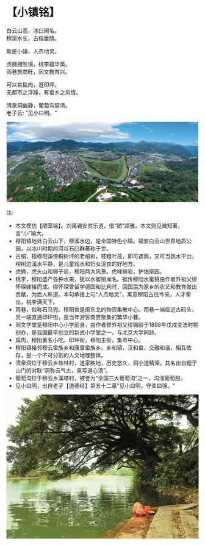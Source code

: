 # 【小镇铭】

白云山高，冰臼闻名。  
穆溪水长，古榕垂荫。

斯是小镇，人杰地灵。

虎狮拥胜境，桃李蕴华英。  
雨巷旅商旺，同文教育兴。

可以尝扁肉，逛印坪。  
无都市之浮躁，有畲乡之风情。

清泉洞幽静，葡萄沟碧清。  
老子云: "见小曰明。"

![](004a.png)

注:

- 本文模仿【陋室铭】。刘禹锡安贫乐道，借“陋”颂雅。本文则见微知著，言“小”喻大。
- 穆阳镇地处白云山下，穆溪水边，是全国特色小镇。福安白云山世界地质公园，以冰川时期的河谷石臼群著称于世。
- 古榕，指穆阳溪傍桐树坪的老榕树，枝粗叶茂，即可遮荫，又可当跳水平台。榕树边溪水平静，是儿童戏水和妇女浣衣的好地方。
- 虎狮，虎头山和狮子岩，穆阳两大风景。虎峰狮岩，护佑家园。
- 桃李，穆阳盛产各种水果，犹以水蜜桃闻名。据传穆阳水蜜桃由作者外祖父缪怀琛嫁接而成。缪怀琛曾留学德国和比利时，回国后为家乡的农艺和教育做出贡献，为后人称道。本句承接上句“人杰地灵”，寓意穆阳古往今来，人才辈出，桃李满天下。
- 雨巷，俗称石马兜。穆阳曾是闽东北的物资集散中心。雨巷一端临近古码头，另一端直通印坪街，是当年游客商贾聚集的繁华小巷。
- 同文学堂是穆阳中心小学前身，由作者曾外祖父缪锡龄于1898年戊戌变法时期创办，是我国最早创立的新式小学堂之一，与北京大学同龄。
- 扁肉，穆阳著名小吃。印坪街，穆阳主街，集市中心。
- 穆阳镇接邻穆云畲族乡和康厝畲族乡。乡和镇，汉和畲，交融和谐，相互依存，是一个不可分割的人文地理整体。
- 清泉洞位于穆云乡桂林村，道家胜地，历史悠久，洞小道精深。其名出自题于山门的对联“洞弥云气古，泉写道心清”。
- 葡萄沟位于穆云乡溪塔村，被誉为“全国三大葡萄沟”之一，沟浅葡萄甜。
- 见小曰明，出自老子【道德经】第五十二章"见小曰明，守柔曰强。"

![](004b.jpg)
